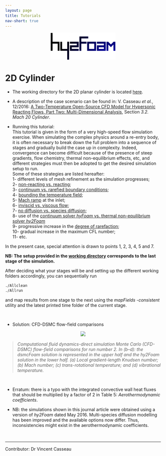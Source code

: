 ```yaml
---
layout: page
title: Tutorials
nav-short: true
---
```

  
<p align="center">
  <img src="/docs/img/logos/hy2FoamLogo.png" width="210">
</p>

# 2D Cylinder

+ The working directory for the 2D planar cylinder is located [here](https://github.com/vincentcasseau/hyStrath/tree/master/run/hyStrath/hy2Foam/cylinderReactingMach20). 

+ A description of the case scenario can be found in: V. Casseau _et al._, 12/2016: [A Two-Temperature Open-Source CFD Model for Hypersonic Reacting Flows, Part Two: Multi-Dimensional Analysis](http://www.mdpi.com/2226-4310/3/4/45/html), Section _3.2. Mach 20 Cylinder_. 

+ Running this tutorial:  
This tutorial is given in the form of a very high-speed flow simulation exercise. When simulating the complex physics around a re-entry body, it is often necessary to break down the full problem into a sequence of stages and gradually build the case up in complexity. Indeed, convergence can become difficult because of the presence of steep gradients, flow chemistry, thermal non-equilibrium effects, etc, and different strategies must then be adopted to get the desired simulation setup to run.  
Some of these strategies are listed hereafter:  
  1- different levels of mesh refinement as the simulation progresses;  
  2- [non-reacting vs. reacting](https://vincentcasseau.github.io/how-tos-cfd-concordia/how-tos-cfd-concordia-chemistry/#2-non-reacting-flow);  
  3- [continuum vs. rarefied boundary conditions](https://vincentcasseau.github.io/how-tos-cfd-concordia/how-tos-cfd-concordia-initial-conditions/#3-temperature-fields);   
  4- [bounding the temperature field](https://vincentcasseau.github.io/how-tos-cfd-concordia/how-tos-cfd-concordia-advanced/#3-bounding-the-temperature-field);  
  5- [Mach ramp](https://vincentcasseau.github.io/how-tos-cfd-concordia/how-tos-cfd-concordia-initial-conditions/#42-linear-inlet-ramp) at the inlet;  
  6- [inviscid vs. viscous flow](https://vincentcasseau.github.io/how-tos-cfd-concordia/how-tos-cfd-concordia-transport/#transport-modelling);  
  7- [no diffusion vs. species diffusion](https://vincentcasseau.github.io/how-tos-cfd-concordia/how-tos-cfd-concordia-transport/#3-mass-diffusion);  
  8- use of the [continuum solver *hyFoam* vs. thermal non-equilibrium solver *hy2Foam*](https://vincentcasseau.github.io/how-tos-cfd-concordia/how-tos-cfd-concordia-nonequilibrium/#1-thermal-equilibrium)  
  9- progressive increase in the [degree of rarefaction](https://vincentcasseau.github.io/how-tos-cfd-concordia/how-tos-cfd-concordia-nonequilibrium/#32-knudsen-number);  
  10- gradual increase in the maximum CFL number;   
  11- etc.

In the present case, special attention is drawn to points 1, 2, 3, 4, 5 and 7.

**NB: The setup provided in the [working directory](https://github.com/vincentcasseau/hyStrath/tree/master/run/hyStrath/hy2Foam/cylinderReactingMach20) corresponds to the last stage of the simulation.**
  
After deciding what your stages will be and setting up the different working folders accordingly, you can sequentially run    
```sh
./Allclean  
./Allrun
```   
and map results from one stage to the next using the *mapFields -consistent* utility and the latest printed time folder of the current stage.

<br>

+ Solution: CFD-DSMC flow-field comparisons

<p align="center">
  <img src="http://www.mdpi.com/aerospace/aerospace-03-00045/article_deploy/html/images/aerospace-03-00045-g004.png" width="800">
</p>

> _Computational fluid dynamics-direct simulation Monte Carlo (CFD-DSMC) flow-field comparisons for run number 2. In (b–d): the dsmcFoam solution is represented in the upper half and the hy2Foam solution in the lower half. (a) Local gradient-length Knudsen number; (b) Mach number; (c) trans-rotational temperature; and (d) vibrational temperature._ 

<br>

+ Erratum: there is a typo with the integrated convective wall heat fluxes that should be multiplied by a factor of 2 in Table 5: _Aerothermodynamic coefficients_.

+ NB: the simulations shown in this journal article were obtained using a version of _hy2Foam_ dated May 2016. Multi-species diffusion modelling has been improved and the available options now differ. Thus, inconsistencies might exist in the aerothermodynamic coefficients.

<br>

---  

Contributor: Dr Vincent Casseau
